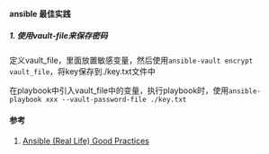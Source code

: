 #### ansible 最佳实践

##### 1. 使用vault-file来保存密码

定义vault_file，里面放置敏感变量，然后使用`ansible-vault encrypt vault_file`，将key保存到./key.txt文件中

在playbook中引入vault_file中的变量，执行playbook时，使用`ansible-playbook xxx --vault-password-file ./key.txt`

#### 参考

1. [Ansible (Real Life) Good Practices](https://reinteractive.com/posts/167-ansible-real-life-good-practices)
